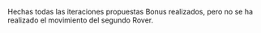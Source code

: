 Hechas todas las iteraciones propuestas
Bonus realizados, pero no se ha realizado el movimiento del segundo Rover.
